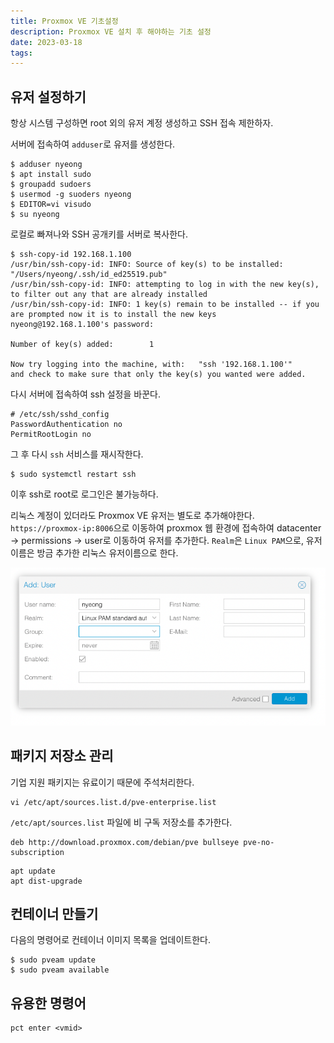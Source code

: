 ```yaml
---
title: Proxmox VE 기초설정
description: Proxmox VE 설치 후 해야하는 기초 설정
date: 2023-03-18
tags:
---
```


## 유저 설정하기

항상 시스템 구성하면 root 외의 유저 계정 생성하고 SSH 접속 제한하자.

서버에 접속하여 `adduser`로 유저를 생성한다.

```
$ adduser nyeong
$ apt install sudo
$ groupadd sudoers
$ usermod -g suoders nyeong
$ EDITOR=vi visudo
$ su nyeong
```

로컬로 빠져나와 SSH 공개키를 서버로 복사한다.

```
$ ssh-copy-id 192.168.1.100
/usr/bin/ssh-copy-id: INFO: Source of key(s) to be installed: "/Users/nyeong/.ssh/id_ed25519.pub"
/usr/bin/ssh-copy-id: INFO: attempting to log in with the new key(s), to filter out any that are already installed
/usr/bin/ssh-copy-id: INFO: 1 key(s) remain to be installed -- if you are prompted now it is to install the new keys
nyeong@192.168.1.100's password:

Number of key(s) added:        1

Now try logging into the machine, with:   "ssh '192.168.1.100'"
and check to make sure that only the key(s) you wanted were added.
```

다시 서버에 접속하여 ssh 설정을 바꾼다.

```
# /etc/ssh/sshd_config
PasswordAuthentication no
PermitRootLogin no
```

그 후 다시 `ssh` 서비스를 재시작한다.

```
$ sudo systemctl restart ssh
```

이후 ssh로 root로 로그인은 불가능하다.

리눅스 계정이 있더라도 Proxmox VE 유저는 별도로 추가해야한다.
`https://proxmox-ip:8006`으로 이동하여 proxmox 웹 환경에 접속하여
datacenter -> permissions -> user로 이동하여 유저를
추가한다. `Realm`은 `Linux PAM`으로, 유저이름은 방금 추가한 리눅스 유저이름으로
한다.

![](/assets/proxmox-adduser.png)

## 패키지 저장소 관리

기업 지원 패키지는 유료이기 때문에 주석처리한다.

```
vi /etc/apt/sources.list.d/pve-enterprise.list
```

`/etc/apt/sources.list` 파일에 비 구독 저장소를 추가한다.

```
deb http://download.proxmox.com/debian/pve bullseye pve-no-subscription
```

```
apt update
apt dist-upgrade
```

## 컨테이너 만들기

다음의 명령어로 컨테이너 이미지 목록을 업데이트한다.

```
$ sudo pveam update
$ sudo pveam available
```

## 유용한 명령어

```
pct enter <vmid>
```
